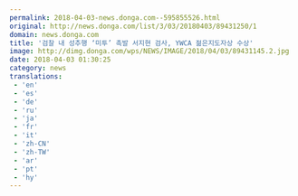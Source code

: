 ```yaml
---
permalink: 2018-04-03-news.donga.com--595855526.html
original: http://news.donga.com/list/3/03/20180403/89431250/1
domain: news.donga.com
title: '검찰 내 성추행 ‘미투’ 촉발 서지현 검사, YWCA 젊은지도자상 수상'
image: http://dimg.donga.com/wps/NEWS/IMAGE/2018/04/03/89431145.2.jpg
date: 2018-04-03 01:30:25
category: news
translations: 
 - 'en'
 - 'es'
 - 'de'
 - 'ru'
 - 'ja'
 - 'fr'
 - 'it'
 - 'zh-CN'
 - 'zh-TW'
 - 'ar'
 - 'pt'
 - 'hy'
---
```


